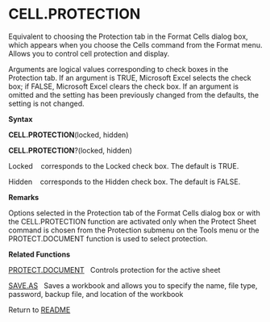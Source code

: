 # CELL.PROTECTION

Equivalent to choosing the Protection tab in the Format Cells dialog
box, which appears when you choose the Cells command from the Format
menu. Allows you to control cell protection and display.

Arguments are logical values corresponding to check boxes in the
Protection tab. If an argument is TRUE, Microsoft Excel selects the
check box; if FALSE, Microsoft Excel clears the check box. If an
argument is omitted and the setting has been previously changed from the
defaults, the setting is not changed.

**Syntax**

**CELL.PROTECTION**(locked, hidden)

**CELL.PROTECTION**?(locked, hidden)

Locked&nbsp;&nbsp;&nbsp;&nbsp;corresponds to the Locked check box. The
default is TRUE.

Hidden&nbsp;&nbsp;&nbsp;&nbsp;corresponds to the Hidden check box. The
default is FALSE.

**Remarks**

Options selected in the Protection tab of the Format Cells dialog box or
with the CELL.PROTECTION function are activated only when the Protect
Sheet command is chosen from the Protection submenu on the Tools menu or
the PROTECT.DOCUMENT function is used to select protection.

**Related Functions**

[PROTECT.DOCUMENT](PROTECT.DOCUMENT.md)&nbsp;&nbsp;&nbsp;Controls protection for the active
sheet

[SAVE.AS](SAVE.AS.md)&nbsp;&nbsp;&nbsp;Saves a workbook and allows you to specify the
name, file type, password, backup file, and location of the workbook



Return to [README](README.md)

